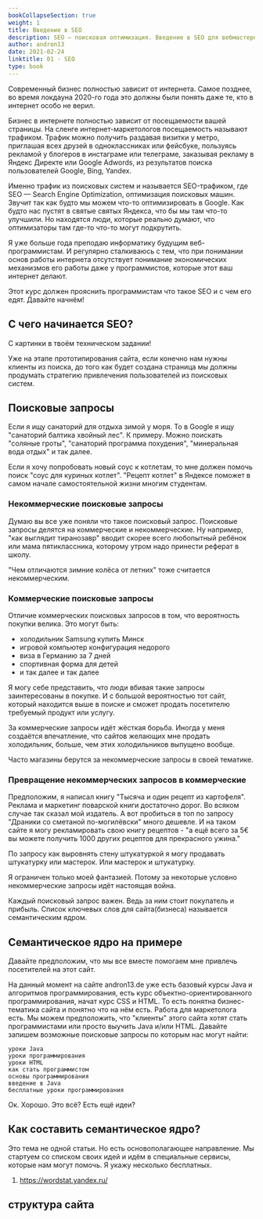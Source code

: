 ```yaml
---
bookCollapseSection: true
weight: 1
title: Введение в SEO 
description: SEO — поисковая оптимизация. Введение в SEO для вебмастеров и программистов. 
author: andron13
date: 2021-02-24
linktitle: 01 - SEO
type: book 
---
```


Современный бизнес полностью зависит от интернета. Самое позднее, во время локдауна 2020-го года это должны были понять даже те, кто в интернет особо не верил.

Бизнес в интернете полностью зависит от посещаемости вашей страницы. На сленге интернет-маркетологов посещаемость называют трафиком. Трафик можно получить раздавая визитки у метро, приглашая всех друзей в одноклассниках или фейсбуке, пользуясь рекламой у блогеров в инстаграме или телеграме, заказывая рекламу в Яндекс Директе или Google Adwords, из результатов поиска пользователей Google, Bing, Yandex.

Именно трафик из поисковых систем и называется SEO-трафиком, где SEO — Search Engine Optimization, оптимизация поисковых машин. Звучит так как будто мы можем что-то оптимизировать в Google. Как будто нас пустят в святые святых Яндекса, что бы мы там что-то улучшили. Но находятся люди, которые реально думают, что оптимизаторы там где-то что-то могут подкрутить.

Я уже больше года преподаю информатику будущим веб-программистам. И регулярно сталкиваюсь с тем, что при понимании основ работы интернета отсутствует понимание экономических механизмов его работы даже у программистов, которые этот ваш интернет делают.

Этот курс должен прояснить программистам что такое SEO и с чем его едят. Давайте начнём!

## С чего начинается SEO?

С картинки в твоём техническом задании!

Уже на этапе прототипирования сайта, если конечно нам нужны клиенты из поиска, до того как будет создана страница мы должны продумать стратегию привлечения пользователей из поисковых систем.

## Поисковые запросы

Если я ищу санаторий для отдыха зимой у моря. То в Google я ищу "санаторий балтика хвойный лес". К примеру. Можно поискать "соляные гроты", "санаторий программа похудения", "минеральная вода отдых" и так далее. 

Если я хочу попробовать новый соус к котлетам, то мне должен помочь поиск "соус для куриных котлет". "Рецепт котлет" в Яндексе поможет в самом начале самостоятельной жизни многим студентам. 

### Некоммерческие поисковые запросы

Думаю вы все уже поняли что такое поисковый запрос. Поисковые запросы делятся на коммерческие и некоммерческие. Ну например, "как выглядит тиранозавр" вводит скорее всего любопытный ребёнок или мама пятиклассника, которому утром надо принести реферат в школу. 

"Чем отличаются зимние колёса от летних" тоже считается некоммерческим. 

### Коммерческие поисковые запросы

Отличие коммерческих поисковых запросов в том, что вероятность покупки велика. Это могут быть:

- холодильник Samsung купить Минск
- игровой компьютер конфигурация недорого
- виза в Германию за 7 дней
- спортивная форма для детей
- и так далее и так далее

Я могу себе представить, что люди вбивая такие запросы заинтересованы в покупке. И с большой вероятностью тот сайт, который находится выше в поиске и сможет продать посетителю требуемый продукт или услугу.

За коммерческие запросы идёт жёсткая борьба. Иногда у меня создаётся впечатление, что сайтов желающих мне продать холодильник, больше, чем этих холодильников выпущено вообще. 

Часто магазины берутся за некоммерческие запросы в своей тематике. 

### Превращение некоммерческих запросов в коммерческие

Предположим, я написал книгу "Тысяча и один рецепт из картофеля". Реклама и маркетинг поварской книги достаточно дорог. Во всяком случае так сказал мой издатель. А вот пробиться в топ по запросу "Драники со сметаной по-могилёвски" много дешевле. И на таком сайте я могу рекламировать свою книгу рецептов - "а ещё всего за 5€ вы можете получить 1000 других рецептов для прекрасного ужина."

По запросу как выровнять стену штукатуркой я могу продавать штукатурку или мастерок. Или мастерок и штукатурку. 

Я ограничен только моей фантазией. Потому за некоторые условно некоммерческие запросы идёт настоящая война.

Каждый поисковый запрос важен. Ведь за ним стоит покупатель и прибыль. Список ключевых слов для сайта(бизнеса) называется семантическим ядром.

## Семантическое ядро на примере

Давайте предположим, что мы все вместе помогаем мне привлечь посетителей на этот сайт. 

На данный момент на сайте andron13.de уже есть базовый курсы Java и алгоритмов программирования, есть курс объектно-ориентированного программирования, начат курс CSS и HTML. То есть понятна бизнес-тематика сайта и понятно что на нём есть. Работа для маркетолога есть. Мы можем предположить, что "клиенты" этого сайта хотят стать программистами или просто выучить Java и/или HTML. Давайте запишем возможные поисковые запросы по которым нас могут найти:

```Text
уроки Java
уроки программирования
уроки HTML
как стать программистом
основы программирования
введение в Java
бесплатные уроки программирования
```

Ок. Хорошо. Это всё? Есть ещё идеи? 

## Как составить семантическое ядро?

Это тема не одной статьи. Но есть основополагающее направление. Мы стартуем со списком своих идей и идём в специальные сервисы, которые нам могут помочь. Я укажу несколько бесплатных. 

1. https://wordstat.yandex.ru/



















## структура сайта



